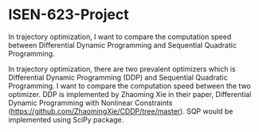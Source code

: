 # ISEN-623-Project
In trajectory optimization, I want to compare the computation speed between Differential Dynamic Programming and Sequential Quadratic Programming. 

In trajectory optimization, there are two prevalent optimizers which is Differential Dynamic Programming (DDP) and Sequential Quadratic Programming.  I want to compare the computation speed between the two optimizer. DDP is implemented by Zhaoming Xie in their paper, Differential Dynamic Programming with Nonlinear Constraints (https://github.com/ZhaomingXie/CDDP/tree/master). SQP would be implemented using SciPy package. 
